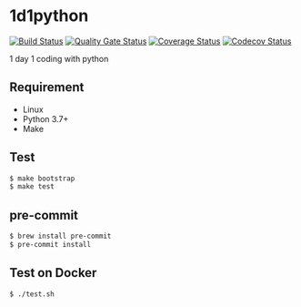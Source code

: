# 1d1python

[![Build Status](https://travis-ci.org/zrma/1d1python.svg?branch=master)](https://travis-ci.org/zrma/1d1python)
[![Quality Gate Status](https://sonarcloud.io/api/project_badges/measure?project=1d1python&metric=alert_status)](https://sonarcloud.io/dashboard?id=1d1python)
[![Coverage Status](https://coveralls.io/repos/github/zrma/1d1python/badge.svg?branch=master)](https://coveralls.io/github/zrma/1d1python?branch=master)
[![Codecov Status](https://codecov.io/gh/zrma/1d1python/branch/master/graphs/badge.svg)](https://codecov.io/gh/zrma/1d1python)

1 day 1 coding with python

## Requirement

- Linux
- Python 3.7+
- Make

## Test

```bash
$ make bootstrap
$ make test
```

## pre-commit

```bash
$ brew install pre-commit
$ pre-commit install
```

## Test on Docker

```bash
$ ./test.sh
```
